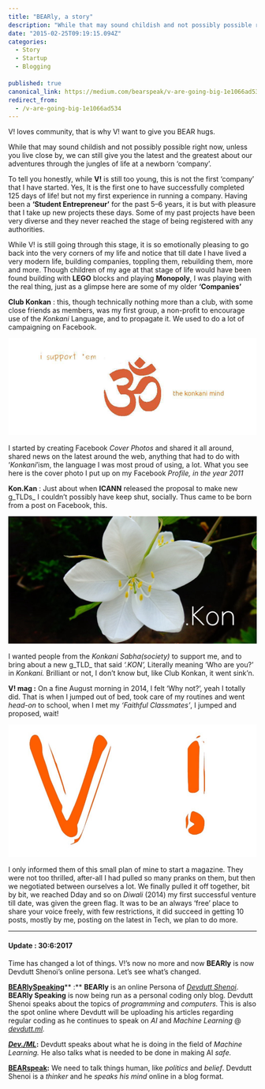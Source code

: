 ```yaml
---
title: "BEARly, a story"
description: "While that may sound childish and not possibly possible right now, unless you live close by, we can still give you the latest and the greatest about our adventures through the jungles of life at a…"
date: "2015-02-25T09:19:15.094Z"
categories: 
  - Story
  - Startup
  - Blogging

published: true
canonical_link: https://medium.com/bearspeak/v-are-going-big-1e1066ad534
redirect_from:
  - /v-are-going-big-1e1066ad534
---
```


V! loves community, that is why V! want to give you BEAR hugs.

While that may sound childish and not possibly possible right now, unless you live close by, we can still give you the latest and the greatest about our adventures through the jungles of life at a newborn ‘company’.

To tell you honestly, while **V!** is still too young, this is not the first ‘company’ that I have started. Yes, It is the first one to have successfully completed 125 days of life! but not my first experience in running a company. Having been a **‘Student Entrepreneur’** for the past 5–6 years, it is but with pleasure that I take up new projects these days. Some of my past projects have been very diverse and they never reached the stage of being registered with any authorities.

While V! is still going through this stage, it is so emotionally pleasing to go back into the very corners of my life and notice that till date I have lived a very modern life, building companies, toppling them, rebuilding them, more and more. Though children of my age at that stage of life would have been found building with **LEGO** blocks and playing **Monopoly**, I was playing with the real thing, just as a glimpse here are some of my older **‘Companies’**

**Club Konkan** : this, though technically nothing more than a club, with some close friends as members, was my first group, a non-profit to encourage use of the _Konkani_ Language, and to propagate it. We used to do a lot of campaigning on Facebook.

![Sorry for the god-forsaken image, we just don’t have a better representation.](./asset-1.jpg)

I started by creating Facebook _Cover Photos_ and shared it all around, shared news on the latest around the web, anything that had to do with ‘_Konkani_’ism, the language I was most proud of using, a lot. What you see here is the cover photo I put up on my Facebook _Profile, in the year 2011_

**Kon.Kan** : Just about when **ICANN** released the proposal to make new g_TLDs_ I couldn’t possibly have keep shut, socially. Thus came to be born from a post on Facebook, this.

![.Kon was a gTLD call to action](./asset-2.jpeg)

I wanted people from the _Konkani Sabha(society)_ to support me, and to bring about a new g_TLD_ that said _‘.KON’,_ Literally meaning ‘Who are you?’ in _Konkani._ Brilliant or not, I don’t know but, like Club Konkan, it went sink’n.

**V! mag :** On a fine August morning in 2014, I felt ‘Why not?’, yeah I totally did. That is when I jumped out of bed, took care of my routines and went _head-on_ to school, when I met my _‘Faithful Classmates’_, I jumped and proposed, wait!

![V! are coming, to a screen near you…](./asset-3.jpeg)

I only informed them of this small plan of mine to start a magazine. They were not too thrilled, after-all I had pulled so many pranks on them, but then we negotiated between ourselves a lot. We finally pulled it off together, bit by bit, we reached Dday and so on _Diwali_ (2014) my first successful venture till date, was given the green flag. It was to be an always ‘free’ place to share your voice freely, with few restrictions, it did succeed in getting 10 posts, mostly by me, posting on the latest in Tech, we plan to do more.

---

#### Update : 30:6:2017

Time has changed a lot of things. V!’s now no more and now **BEARly** is now Devdutt Shenoi’s online persona. Let’s see what’s changed.

[**BEARlySpeaking**](http://blog.devdutt.ga)** :** **BEARly** is an online Persona of [_Devdutt Shenoi_](http://devdutt.ga). **BEARly Speaking** is now being run as a personal coding only blog. Devdutt Shenoi speaks about the topics of _programming_ and _computers._ This is also the spot online where Devdutt will be uploading his articles regarding regular coding as he continues to speak on _AI_ and _Machine Learning_ @ [_devdutt.ml_](http://devdutt.ml)_._

[**_Dev./ML_**](http://devdutt.ml)**:** Devdutt speaks about what he is doing in the field of _Machine Learning._ He also talks what is needed to be done in making AI _safe._

[**BEARspeak**](http://medium.com/bearspeak)**:** We need to talk things human, like _politics_ and _belief_. Devdutt Shenoi is a _thinker_ and he _speaks his mind_ online in a blog format.
